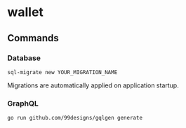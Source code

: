 # wallet

## Commands

### Database
`sql-migrate new YOUR_MIGRATION_NAME`

Migrations are automatically applied on application startup.

### GraphQL

`go run github.com/99designs/gqlgen generate`
